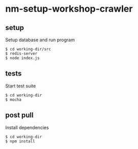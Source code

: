 nm-setup-workshop-crawler
=========================


## setup

Setup database and run program

```
$ cd working-dir/src
$ redis-server
$ node index.js
```

## tests

Start test suite

```
$ cd working-dir
$ mocha
```

## post pull

Install dependencies

```
$ cd working-dir
$ npm install
```